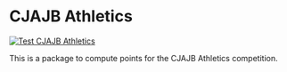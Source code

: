 # CJAJB Athletics

[![Test CJAJB Athletics](https://github.com/Rodama-20/Athletics/actions/workflows/test.yml/badge.svg)](https://github.com/Rodama-20/Athletics/actions/workflows/test.yml)

This is a package to compute points for the CJAJB Athletics competition.
